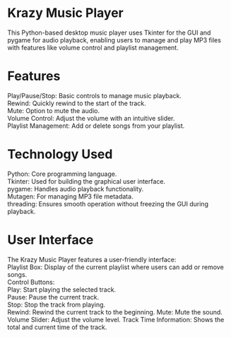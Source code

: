 # Krazy Music Player
This Python-based desktop music player uses Tkinter for the GUI and pygame for audio playback, enabling users to manage and play MP3 files with features like volume control and playlist management.

# Features
Play/Pause/Stop: Basic controls to manage music playback.<br>
Rewind: Quickly rewind to the start of the track.<br>
Mute: Option to mute the audio.<br>
Volume Control: Adjust the volume with an intuitive slider.<br>
Playlist Management: Add or delete songs from your playlist.<br>

# Technology Used
Python: Core programming language.<br>
Tkinter: Used for building the graphical user interface.<br>
pygame: Handles audio playback functionality.<br>
Mutagen: For managing MP3 file metadata.<br>
threading: Ensures smooth operation without freezing the GUI during playback.<br>

# User Interface
The Krazy Music Player features a user-friendly interface:<br>
  Playlist Box: Display of the current playlist where users can add or remove songs.<br>
  Control Buttons:<br>
    Play: Start playing the selected track.<br>
    Pause: Pause the current track.<br>
    Stop: Stop the track from playing.<br>
    Rewind: Rewind the current track to the beginning.
    Mute: Mute the sound.
    Volume Slider: Adjust the volume level.
  Track Time Information: Shows the total and current time of the track.<br>
  

